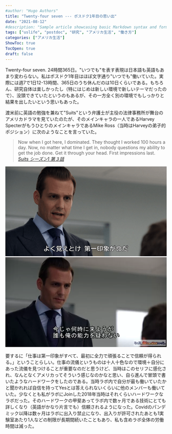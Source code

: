 ```yaml
---
#author: "Hugo Authors"
title: "Twenty-four seven --- ポスドク1年目の思い出"
date: "2021-08-12"
#description: "Sample article showcasing basic Markdown syntax and formatting for HTML elements."
tags: ["uslife", "postdoc", "研究", "アメリカ生活", "働き方"]
categories: ["アメリカ生活"]
ShowToc: true
TocOpen: true
draft: false
---
```


Twenty-four seven. 24時間365日。"いつでも"を表す表現は日本語も英語もあまり変わらない。私はポスドク1年目はほぼ文字通り"いつでも"働いていた。実際には週7で1日12-13時間、365日のうち休んだのは10日くらいである。もちろん、研究自体は楽しかったし（特にはじめは新しい環境で新しいテーマだったので）、没頭できていたというのもあるが、その一方全く別の環境でもしっかりと結果を出したいという思いもあった。

渡米前に英語の勉強を兼ねて"Suits"という弁護士が主役の法律事務所が舞台のアメリカドラマを見ていたのたが、そのメインキャラの一人であるHarvey SpecterがもうひとりのメインキャラであるMike Ross（当時はHarveyの弟子的ポジション）に次のようなことを言っていた。

> Now when I got here, I dominated. They thought I worked 100 hours a day. Now, no matter what time I get in, nobody questions my ability to get the job done. Get it through your head. First impressions last.
> <cite>[Suits シーズン1 第３話](https://www.imdb.com/title/tt1632701/)</cite>

![](images/2021-08-08-21-39-46.png#center)
![](images/2021-08-08-21-41-33.png#center)

要するに「仕事は第一印象がすべて、最初に全力で頑張ることで信頼が得られる。」ということらしい。仕事の流儀というものは十人十色なので環境＋自分にあった流儀を見つけることが重要なのだと思うけど、当時はこのセリフに感化され、なんとなくアメリカってそういう感じなのかなと思い、自ら進んで冒頭で書いたようなハードワークをしたのである。当時ラボ内で自分が最も働いていたかと聞かれれば自信を持ってYesとは答えられないくらいに他のメンバーも働いていた。少なくとも私がラボにJoinした2018年当時はそれくらいハードワークなラボだった。そのハードワークの甲斐あってラボ内で数ヶ月である技術にとても詳しくなり（英語がかなり片言でも）信頼されるようになった。Covidのパンデミック以降は数ヶ月はラボに出入り禁止になり、出入りが許可されたあとも1実験室あたり1人などの制限が長期間続いたこともあり、私も含めラボ全体の労働時間は減った。